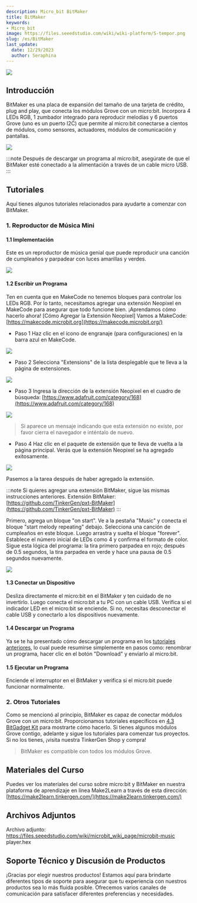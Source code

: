 ```yaml
---
description: Micro_bit BitMaker
title: BitMaker
keywords:
- Micro_bit
image: https://files.seeedstudio.com/wiki/wiki-platform/S-tempor.png
slug: /es/BitMaker
last_update:
  date: 12/29/2023
  author: Seraphina
---
```



<!-- ![](https://cdn.nlark.com/yuque/0/2020/png/2701823/1607656249977-72e43eb6-aa32-4fa3-8e31-d49d1110d946.png#height=466&id=TVoRI&originHeight=466&originWidth=800&originalType=binary&ratio=1&size=0&status=done&style=none&width=800) -->
![](https://files.seeedstudio.com/wiki/microbit/bitmaker/1.png)

## Introducción

BitMaker es una placa de expansión del tamaño de una tarjeta de crédito, plug and play, que conecta los módulos Grove con un micro:bit. Incorpora 4 LEDs RGB, 1 zumbador integrado para reproducir melodías y 6 puertos Grove (uno es un puerto I2C) que permite al micro:bit conectarse a cientos de módulos, como sensores, actuadores, módulos de comunicación y pantallas.

<!-- ![](https://cdn.nlark.com/yuque/0/2020/png/2701823/1607656250001-d4b242c7-636e-430b-8565-1503c4272f34.png#height=384&id=zyWSH&originHeight=384&originWidth=1123&originalType=binary&ratio=1&size=0&status=done&style=none&width=1123) -->
![](https://files.seeedstudio.com/wiki/microbit/bitmaker/2.png)

:::note
Después de descargar un programa al micro:bit, asegúrate de que el BitMaker esté conectado a la alimentación a través de un cable micro USB.
:::

## Tutoriales

Aquí tienes algunos tutoriales relacionados para ayudarte a comenzar con BitMaker.

### 1. Reproductor de Música Mini

#### 1.1 Implementación

Este es un reproductor de música genial que puede reproducir una canción de cumpleaños y parpadear con luces amarillas y verdes.
<!-- ![](https://cdn.nlark.com/yuque/0/2020/png/2701823/1607656249956-97e452a2-7a79-46f5-ab56-4f84a2333b3a.png#height=337&id=Q8LWx&originHeight=337&originWidth=599&originalType=binary&ratio=1&size=0&status=done&style=none&width=599) -->
![](https://files.seeedstudio.com/wiki/microbit/bitmaker/3.png)

#### 1.2 Escribir un Programa

Ten en cuenta que en MakeCode no tenemos bloques para controlar los LEDs RGB. Por lo tanto, necesitamos agregar una extensión Neopixel en MakeCode para asegurar que todo funcione bien. ¡Aprendamos cómo hacerlo ahora!
[Cómo Agregar la Extensión Neopixel]
Vamos a MakeCode: [https://makecode.microbit.org](https://makecode.microbit.org/)

- Paso 1 Haz clic en el ícono de engranaje (para configuraciones) en la barra azul en MakeCode.
<!-- ![](https://cdn.nlark.com/yuque/0/2020/png/2701823/1607656249950-b8584720-ef46-4f7f-83ac-0f6ac745f224.png#height=549&id=f8O2j&originHeight=549&originWidth=1124&originalType=binary&ratio=1&size=0&status=done&style=none&width=1124) -->
![](https://files.seeedstudio.com/wiki/microbit/bitmaker/4.png)

- Paso 2 Selecciona "Extensions" de la lista desplegable que te lleva a la página de extensiones.
<!-- ![](https://cdn.nlark.com/yuque/0/2020/png/2701823/1607656249951-f3c071db-d274-45d5-b10e-f83303155562.png#height=653&id=Zd6ki&originHeight=653&originWidth=853&originalType=binary&ratio=1&size=0&status=done&style=none&width=853) -->
![](https://files.seeedstudio.com/wiki/microbit/bitmaker/5.png)

- Paso 3 Ingresa la dirección de la extensión Neopixel en el cuadro de búsqueda: [https://www.adafruit.com/category/168](https://www.adafruit.com/category/168)

<!-- ![](https://cdn.nlark.com/yuque/0/2020/png/2701823/1607656249966-9061a1f4-eaea-4070-9416-d32bc76663f6.png#height=826&id=Gpf25&originHeight=826&originWidth=1552&originalType=binary&ratio=1&size=0&status=done&style=none&width=1552) -->
![](https://files.seeedstudio.com/wiki/microbit/bitmaker/6.png)

> Si aparece un mensaje indicando que esta extensión no existe, por favor cierra el navegador e inténtalo de nuevo.

- Paso 4 Haz clic en el paquete de extensión que te lleva de vuelta a la página principal. Verás que la extensión Neopixel se ha agregado exitosamente.
<!-- ![](https://cdn.nlark.com/yuque/0/2020/png/2701823/1607656249970-0c17f823-8b1c-4ea0-8e65-74fae74c493b.png#height=826&id=rHYia&originHeight=826&originWidth=1552&originalType=binary&ratio=1&size=0&status=done&style=none&width=1552) -->
![](https://files.seeedstudio.com/wiki/microbit/bitmaker/7.png)

Pasemos a la tarea después de haber agregado la extensión.

:::note
Si quieres agregar una extensión BitMaker, sigue las mismas instrucciones anteriores. Extensión BitMaker: [https://github.com/TinkerGen/pxt-BitMaker](https://github.com/TinkerGen/pxt-BitMaker)
:::

Primero, agrega un bloque "on start". Ve a la pestaña "Music" y conecta el bloque "start melody repeating" debajo. Selecciona una canción de cumpleaños en este bloque. Luego arrastra y suelta el bloque "forever". Establece el número inicial de LEDs como 4 y confirma el formato de color. Sigue esta lógica del programa: la tira primero parpadea en rojo; después de 0.5 segundos, la tira parpadea en verde y hace una pausa de 0.5 segundos nuevamente.

<!-- ![](https://cdn.nlark.com/yuque/0/2020/png/2701823/1607656249961-3f674736-8e2a-4dd3-bab0-f2177cd17f71.png#height=514&id=FqxUe&originHeight=514&originWidth=1193&originalType=binary&ratio=1&size=0&status=done&style=none&width=1193) -->
![](https://files.seeedstudio.com/wiki/microbit/bitmaker/8.png)

#### 1.3 Conectar un Dispositivo

Desliza directamente el micro:bit en el BitMaker y ten cuidado de no invertirlo. Luego conecta el micro:bit a tu PC con un cable USB. Verifica si el indicador LED en el micro:bit se enciende. Si no, necesitas desconectar el cable USB y conectarlo a los dispositivos nuevamente.

#### 1.4 Descargar un Programa

Ya se te ha presentado cómo descargar un programa en los [tutoriales anteriores](#), lo cual puede resumirse simplemente en pasos como: renombrar un programa, hacer clic en el botón "Download" y enviarlo al micro:bit.
<!-- [previous tutorials](#https://docproxy.tinkergen.com/web/#/2?page_id=329) -->

#### 1.5 Ejecutar un Programa

Enciende el interruptor en el BitMaker y verifica si el micro:bit puede funcionar normalmente.

### 2. Otros Tutoriales

Como se mencionó al principio, BitMaker es capaz de conectar módulos Grove con un micro:bit. Proporcionamos tutoriales específicos en [4.3 BitGadget Kit](#) para mostrarte cómo hacerlo. Si tienes algunos módulos Grove contigo, adelante y sigue los tutoriales para comenzar tus proyectos. Si no los tienes, ¡visita nuestra TinkerGen Shop y compra!

> BitMaker es compatible con todos los módulos Grove.
<!-- [4.3 BitGadget Kit](#https://docproxy.tinkergen.com/web/#/2?page_id=325)  -->

## Materiales del Curso

Puedes ver los materiales del curso sobre micro:bit y BitMaker en nuestra plataforma de aprendizaje en línea Make2Learn a través de esta dirección: [https://make2learn.tinkergen.com/](https://make2learn.tinkergen.com/)

## Archivos Adjuntos

Archivo adjunto: https://files.seeedstudio.com/wiki/microbit_wiki_page/microbit-music player.hex

## Soporte Técnico y Discusión de Productos

¡Gracias por elegir nuestros productos! Estamos aquí para brindarte diferentes tipos de soporte para asegurar que tu experiencia con nuestros productos sea lo más fluida posible. Ofrecemos varios canales de comunicación para satisfacer diferentes preferencias y necesidades.

<div class="button_tech_support_container">
<a href="https://forum.seeedstudio.com/" class="button_forum"></a>
<a href="https://www.seeedstudio.com/contacts" class="button_email"></a>
</div>

<div class="button_tech_support_container">
<a href="https://discord.gg/eWkprNDMU7" class="button_discord"></a>
<a href="https://github.com/Seeed-Studio/wiki-documents/discussions/69" class="button_discussion"></a>
</div>
